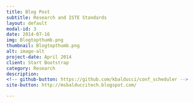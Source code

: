 ```yaml
---
title: Blog Post
subtitle: Research and ISTE Standards
layout: default
modal-id: 3
date: 2014-07-16
img: Blogtopthumb.png
thumbnail: Blogtopthumb.png
alt: image-alt
project-date: April 2014
client: Start Bootstrap
category: Research
description:
<!-- github-button: https://github.com/kbalducci/conf_scheduler -->
site-button: http://msbalduccitech.blogspot.com/

---
```

